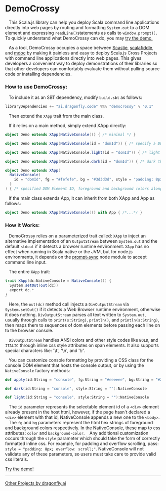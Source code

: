 # DemoCrossy


&nbsp;&nbsp;&nbsp;This Scala.js library can help you deploy Scala command line applications directly into web pages by routing and formatting `System.out` to a DOM element and expressing `readLine()`statements as calls to `window.prompt()`.  To quickly understand what DemoCrossy can do, you may <a href="https://dragonfly-ai.github.io/DemoCrossy/index">try the demo.</a>

&nbsp;&nbsp;&nbsp;As a tool, DemoCrossy occupies a space between <a href="https://scastie.scala-lang.org/">Scastie</a>, <a href="https://github.com/scalafiddle">scalafiddle</a>, and <a href="https://scalameta.org/mdoc/">mdoc</a> by making it painless and easy to deploy Scala.js Cross Projects with command line applications directly into web pages.  This gives developers a convenient way to deploy demonstrations of their libraries so that other developers can comfortably evaluate them without pulling source code or installing dependencies.

<h3>How to use DemoCrossy:</h3>

&nbsp;&nbsp;&nbsp;To include it as an SBT dependency, modify `build.sbt` as follows:

```scala
libraryDependencies += "ai.dragonfly.code" %%% "democrossy" % "0.1"
```

&nbsp;&nbsp;&nbsp;Then extend the `XApp` trait from the main class.

&nbsp;&nbsp;&nbsp;If it relies on a main method, simply extend XApp directly:

```scala
object Demo extends XApp(NativeConsole()) { /* minimal */ }

object Demo extends XApp(NativeConsole(id = "domId")) { /* specify a DOM Element ID */ }

object Demo extends XApp(NativeConsole.light(id = "domId")) { /* light themed with specified DOM Element ID */ }

object Demo extends XApp(NativeConsole.dark(id = "domId")) { /* dark themed with specified DOM Element ID*/ }

object Demo extends XApp(
  NativeConsole(
    id = "domId", fg = "#fefefe", bg = "#3d3d3d", style = "padding: 8px; width: 50%;"
  )
) { /* specified DOM Element ID, foreground and background colors along with inline style */ }
```

&nbsp;&nbsp;&nbsp;If the main class extends App, it can inherit from both XApp and App as follows:

```scala
object Demo extends XApp(NativeConsole()) with App { /*...*/ }
```

<h3>How It Works:</h3>

&nbsp;&nbsp;&nbsp;DemoCrossy relies on a parameterized trait called: `XApp` to inject an alternative implementation of an `OutputStream` between `System.out` and the default `stdout` if it detects a browser runtime environment.  `XApp` has no effect when running in Scala native or the JVM, but for node.js environments, it depends on the <a href="https://www.npmjs.com/package/prompt-sync">prompt-sync</a> node module to accept command line input.

&nbsp;&nbsp;&nbsp;The entire `XApp` trait:
```scala
trait XApp(dc:NativeConsole = NativeConsole()) {
  System.setOut(out(dc))
  export dc.*
}
```
&nbsp;&nbsp;&nbsp;Here, the `out(dc)` method call injects a `DivOutputStream` via `System.setOut()` if it detects a Web Browser runtime environment, otherwise it does nothing.  `DivOutputStream` parses all text written to `System.out`, usually through calls to `print(s:String)`, `println()`, and `println(s:String)`, then maps them to sequences of dom elements before passing each line on to the browser console.  

&nbsp;&nbsp;&nbsp;`DivOutputStream` handles ANSI colors and other style codes like `BOLD`, and `ITALIC` through inline css style attributes on span elements.  It also supports special characters like: '\t', '\n', and '\r'.

&nbsp;&nbsp;&nbsp;You can customize console formatting by providing a CSS class for the console DOM element that hosts the console output, or by using the `NativeConsole` factory methods:

```scala
def apply(id:String = "console", fg:String = "#eeeeee", bg:String = "#2b2b2b", style:String = ""):NativeConsole

def dark(id:String = "console", style:String = ""):NativeConsole

def light(id:String = "console", style:String = ""):NativeConsole
```

&nbsp;&nbsp;&nbsp;The `id` parameter represents the selectable element id of a `<div>` element already present in the host html, however, if the page hasn't declared a `<div>` element with that id, NativeConsole appends a new one to the `<body>`.
&nbsp;&nbsp;&nbsp;The `fg` and `bg` parameters represent the html hex strings of foreground and background colors respectively.  In the NativeConsole, these map to css attributes: `color` and `background-color`.
&nbsp;&nbsp;&nbsp;Any additional customization occurs through the `style` parameter which should take the form of correctly formatted inline css.  For example, for padding and overflow scrolling, pass: `style = "padding: 8px; overflow: scroll;"`.  NativeConsole will not validate any of these parameters, so users must take care to provide valid css literals.

<a href="https://dragonfly-ai.github.io/DemoCrossy/index">Try the demo!</a><br />
<hr />
<a href="https://github.com/dragonfly-ai/">Other Projects by dragonfly.ai</a><br />